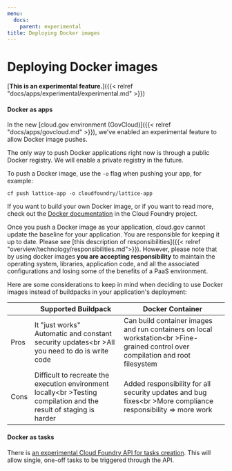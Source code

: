 ```yaml
---
menu:
  docs:
    parent: experimental
title: Deploying Docker images
---
```


# Deploying Docker images
[**This is an experimental feature.**]({{< relref "docs/apps/experimental/experimental.md" >}})

#### Docker as apps

In the new [cloud.gov environment (GovCloud)]({{< relref "docs/apps/govcloud.md" >}}), we've enabled an experimental feature to allow Docker image pushes.

The only way to push Docker applications right now is through a public Docker registry. We will enable a private registry in the future.

To push a Docker image, use the `-o` flag when pushing your app, for example:

`cf push lattice-app -o cloudfoundry/lattice-app`

If you want to build your own Docker image, or if you want to read more, check out the [Docker documentation](http://docs.cloudfoundry.org/adminguide/docker.html) in the Cloud Foundry project.

Once you push a Docker image as your application, cloud.gov cannot update the baseline for your application. You are responsible for keeping it up to date. Please see [this description of responsibilities]({{< relref "overview/technology/responsibilities.md">}}). However, please note that by using docker images **you are accepting responsibility** to maintain the operating system, libraries, application code, and all the associated configurations and losing some of the benefits of a PaaS environment.

Here are some considerations to keep in mind when deciding to use Docker images instead of buildpacks in your application's deployment:

|   | Supported Buildpack | Docker Container  |
|---|---|---|
| Pros | It "just works"<br />Automatic and constant security updates<br \>All you need to do is write code | Can build container images and run containers on local workstation<br \>Fine-grained control over compilation and root filesystem |
| Cons | Difficult to recreate the execution environment locally<br \>Testing compilation and the result of staging is harder | Added responsibility for all security updates and bug fixes<br \>More compliance responsibility => more work  |

<!-- Based on the table in this slide: https://twitter.com/benbravo73/status/781125385777999872 -->

#### Docker as tasks

There is [an experimental Cloud Foundry API for tasks creation](http://v3-apidocs.cloudfoundry.org/version/3.0.0-alpha.1/index.html#tasks). This will allow single, one-off tasks to be triggered through the API.
